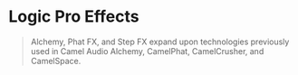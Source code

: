 # Logic Pro Effects

> Alchemy, Phat FX, and Step FX expand upon technologies previously used in Camel Audio Alchemy, CamelPhat, CamelCrusher, and CamelSpace.
